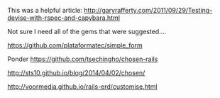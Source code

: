 
This was a helpful article: http://garyrafferty.com/2011/09/29/Testing-devise-with-rspec-and-capybara.html

Not sure I need all of the gems that were suggested....

https://github.com/plataformatec/simple_form


Ponder https://github.com/tsechingho/chosen-rails

http://sts10.github.io/blog/2014/04/02/chosen/

http://voormedia.github.io/rails-erd/customise.html

